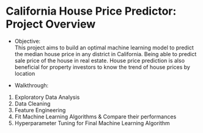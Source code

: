 # California House Price Predictor: Project Overview
* Objective:<br/>
This project aims to build an optimal machine learning model to predict the median house price in any district in California. 
Being able to predict sale price of the house in real estate. House price prediction is also beneficial for property investors to know the trend of house prices by location 

* Walkthrough:<br/>
1. Exploratory Data Analysis<br/> 
2. Data Cleaning<br/>
3. Feature Engineering<br/> 
4. Fit Machine Learning Algorithms & Compare their performances<br/> 
5. Hyperparameter Tuning for Final Machine Learning Algorithm 
